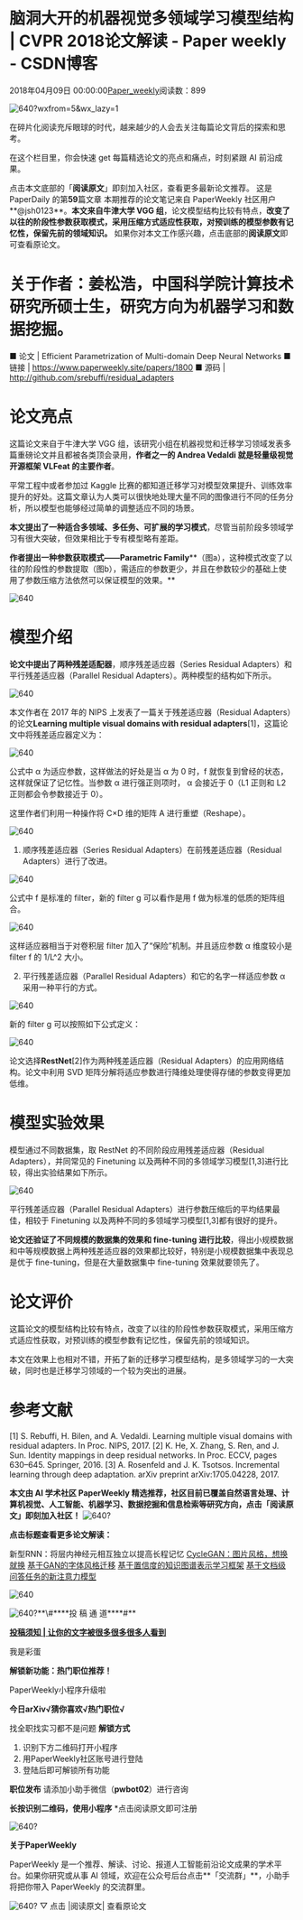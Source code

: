 
# 脑洞大开的机器视觉多领域学习模型结构 | CVPR 2018论文解读 - Paper weekly - CSDN博客


2018年04月09日 00:00:00[Paper_weekly](https://me.csdn.net/c9Yv2cf9I06K2A9E)阅读数：899



![640?wxfrom=5&wx_lazy=1](https://ss.csdn.net/p?http://mmbiz.qpic.cn/mmbiz_jpg/VBcD02jFhgl7VHx00TkzicBMAfz1dFT8icD4HwmJZpt0Jiccw6ns7c3co7MpZslIia8VAuZicUTSuoPaq6hE4KbxWPg/640?wxfrom=5&wx_lazy=1)

在碎片化阅读充斥眼球的时代，越来越少的人会去关注每篇论文背后的探索和思考。

在这个栏目里，你会快速 get 每篇精选论文的亮点和痛点，时刻紧跟 AI 前沿成果。

点击本文底部的「**阅读原文**」即刻加入社区，查看更多最新论文推荐。
这是 PaperDaily 的第**59**篇文章
本期推荐的论文笔记来自 PaperWeekly 社区用户**@jsh0123**。**本文来自牛津大学 VGG 组**，论文模型结构比较有特点，**改变了以往的阶段性参数获取模式，采用压缩方式适应性获取，对预训练的模型参数有记忆性，保留先前的领域知识。**
如果你对本文工作感兴趣，点击底部的**阅读原文**即可查看原论文。

# 关于作者：姜松浩，中国科学院计算技术研究所硕士生，研究方向为机器学习和数据挖掘。

■ 论文 | Efficient Parametrization of Multi-domain Deep Neural Networks
■ 链接 | https://www.paperweekly.site/papers/1800
■ 源码 | http://github.com/srebuffi/residual_adapters

# 论文亮点

这篇论文来自于牛津大学 VGG 组，该研究小组在机器视觉和迁移学习领域发表多篇重磅论文并且都被各类顶会录用，**作者之一的 Andrea Vedaldi 就是轻量级视觉开源框架 VLFeat 的主要作者**。

平常工程中或者参加过 Kaggle 比赛的都知道迁移学习对模型效果提升、训练效率提升的好处。这篇文章认为人类可以很快地处理大量不同的图像进行不同的任务分析，所以模型也能够经过简单的调整适应不同的场景。

**本文提出了一种适合多领域、多任务、可扩展的学习模式**，尽管当前阶段多领域学习有很大突破，但效果相比于专有模型略有差距。

**作者提出一种参数获取模式——Parametric Family****（图a），这种模式改变了以往的阶段性的参数提取（图b），需适应的参数更少，并且在参数较少的基础上使用了参数压缩方法依然可以保证模型的效果。**

![640](https://ss.csdn.net/p?https://mmbiz.qpic.cn/mmbiz_png/VBcD02jFhgkvAiacXwqo4AlYCgwf9h1icab9ChQ6NuEs17YRXJib5H3qkrcggO6MOPmetodqrnTvgk8vUaNswKlnA/640)

# 模型介绍

**论文中提出了两种残差适配器**，顺序残差适应器（Series Residual Adapters）和平行残差适应器（Parallel Residual Adapters）。两种模型的结构如下所示。

![640](https://ss.csdn.net/p?https://mmbiz.qpic.cn/mmbiz_png/VBcD02jFhgkvAiacXwqo4AlYCgwf9h1icaozbbSGo7IvXo5GZXLyFYb3Qia8Jr2D4dynMn9AibOul92Q0HeNwKp2gQ/640)

本文作者在 2017 年的 NIPS 上发表了一篇关于残差适应器（Residual Adapters）的论文**Learning multiple visual domains with residual adapters**[1]，这篇论文中将残差适应器定义为：

![640](https://ss.csdn.net/p?https://mmbiz.qpic.cn/mmbiz_png/VBcD02jFhgkvAiacXwqo4AlYCgwf9h1icabib2PTFuMNMlG6Ywt2lwQ5Es9DCRqc6ialmsIiazG6rzebLscjWBBShWw/640)

公式中 α 为适应参数，这样做法的好处是当 α 为 0 时，f 就恢复到曾经的状态，这样就保证了记忆性。当参数 α 进行强正则项时， α 会接近于 0（L1 正则和 L2 正则都会令参数接近于 0）。

这里作者们利用一种操作将 C×D 维的矩阵 A 进行重塑（Reshape）。

![640](https://ss.csdn.net/p?https://mmbiz.qpic.cn/mmbiz_png/VBcD02jFhgkvAiacXwqo4AlYCgwf9h1icaKtDp8z0dibO1cwcwcudIZibmT1yfrnicSNl28Jn4uFkgBvCyWB2Tq0D0A/640)

1. 顺序残差适应器（Series Residual Adapters）在前残差适应器（Residual Adapters）进行了改进。

![640](https://ss.csdn.net/p?https://mmbiz.qpic.cn/mmbiz_png/VBcD02jFhgkvAiacXwqo4AlYCgwf9h1icagyX6z3WjYpUtvrnv61lGVtYQiat91gHewrXH8atebEBV4ibUrfiaZf8Dg/640)

公式中 f 是标准的 filter，新的 filter g 可以看作是用 f 做为标准的低质的矩阵组合。

![640](https://ss.csdn.net/p?https://mmbiz.qpic.cn/mmbiz_png/VBcD02jFhgkvAiacXwqo4AlYCgwf9h1icadhJHxYCtLr8LibT1PEneUYkEIyLgEZbviaficzCXADvV0mK7fgYXuO8xA/640)

这样适应器相当于对卷积层 filter 加入了“保险”机制。并且适应参数 α 维度较小是 filter f 的 1/L^2 大小。

2. 平行残差适应器（Parallel Residual Adapters）和它的名字一样适应参数 α 采用一种平行的方式。

![640](https://ss.csdn.net/p?https://mmbiz.qpic.cn/mmbiz_png/VBcD02jFhgkvAiacXwqo4AlYCgwf9h1icaneoXJchX5fdvGbnufGSpIQhnAZcJr8kQ7QaQRoTy1gqdJAThX1DfFA/640)

新的 filter g 可以按照如下公式定义：

![640](https://ss.csdn.net/p?https://mmbiz.qpic.cn/mmbiz_png/VBcD02jFhgkvAiacXwqo4AlYCgwf9h1ica8XObI0WNPAJKFHkvyekqJl9zEt50zF6Z0zk06UrQdic3XuKuEwMibClQ/640)

论文选择**RestNet**[2]作为两种残差适应器（Residual Adapters）的应用网络结构。论文中利用 SVD 矩阵分解将适应参数进行降维处理使得存储的参数变得更加低维。

# 模型实验效果

模型通过不同数据集，取 RestNet 的不同阶段应用残差适应器（Residual Adapters），并同常见的 Finetuning 以及两种不同的多领域学习模型[1,3]进行比较，得出实验结果如下所示。

![640](https://ss.csdn.net/p?https://mmbiz.qpic.cn/mmbiz_png/VBcD02jFhgkvAiacXwqo4AlYCgwf9h1ica6aiapKzFvnuIthB9hp24mZD8rRyrPdaVD5KJBMuicSdXuasnuoZubjhg/640)

平行残差适应器（Parallel Residual Adapters）进行参数压缩后的平均结果最佳，相较于 Finetuning 以及两种不同的多领域学习模型[1,3]都有很好的提升。

**论文还验证了不同规模的数据集的效果和 fine-tuning 进行比较**，得出小规模数据和中等规模数据上两种残差适应器的效果都比较好，特别是小规模数据集中表现总是优于 fine-tuning，但是在大量数据集中 fine-tuning 效果就要领先了。

# 论文评价

这篇论文的模型结构比较有特点，改变了以往的阶段性参数获取模式，采用压缩方式适应性获取，对预训练的模型参数有记忆性，保留先前的领域知识。

本文在效果上也相对不错，开拓了新的迁移学习模型结构，是多领域学习的一大突破，同时也是迁移学习领域的一个较为突出的进展。

# 参考文献

[1] S. Rebuffi, H. Bilen, and A. Vedaldi. Learning multiple visual domains with residual adapters. In Proc. NIPS, 2017.
[2] K. He, X. Zhang, S. Ren, and J. Sun. Identity mappings in deep residual networks. In Proc. ECCV, pages 630–645. Springer, 2016.
[3] A. Rosenfeld and J. K. Tsotsos. Incremental learning through deep adaptation. arXiv preprint arXiv:1705.04228, 2017.

**本文由 AI 学术社区 PaperWeekly 精选推荐，社区目前已覆盖自然语言处理、计算机视觉、人工智能、机器学习、数据挖掘和信息检索等研究方向，点击「****阅读原文****」即刻加入社区！**
![640?](https://ss.csdn.net/p?https://mmbiz.qpic.cn/mmbiz_png/VBcD02jFhgmPEF4lW0pL5weJia5y4xhJbog2pIZZ3ZCgVUDynvus6rCzNKGAAAI6R8jaXTpYPISCMicpFegVdG0g/640?)

**点击标题查看更多论文解读：**

新型RNN：将层内神经元相互独立以提高长程记忆
[CycleGAN：图片风格，想换就换](http://mp.weixin.qq.com/s?__biz=MzIwMTc4ODE0Mw==&mid=2247487791&idx=1&sn=6270944a99f7d1e563ff6ffc7887d764&chksm=96e9ceafa19e47b926f78fad80956633413b32b7a8cc3c5dea03686a12940302951874062636&scene=21#wechat_redirect)
[基于GAN的字体风格迁移](http://mp.weixin.qq.com/s?__biz=MzIwMTc4ODE0Mw==&mid=2247488103&idx=1&sn=bcf2c7d62905fcd74624063d65e52329&chksm=96e9cde7a19e44f17c9d6daf5901028ea82ea64850bbf027522b886dc0461e87c63de4f9a3e6&scene=21#wechat_redirect)
[基于置信度的知识图谱表示学习框架](http://mp.weixin.qq.com/s?__biz=MzIwMTc4ODE0Mw==&mid=2247487615&idx=1&sn=066f4779b8e2f118ff138dda945420a1&chksm=96e9cfffa19e46e97cc173ec40f33222275678967751511b90644e141a5dba03a6c97d1711aa&scene=21#wechat_redirect)
[基于文档级问答任务的新注意力模型](http://mp.weixin.qq.com/s?__biz=MzIwMTc4ODE0Mw==&mid=2247487494&idx=1&sn=c6ca1f1b8efea1347a00f7eddca5f004&chksm=96e9cf86a19e46906b421deec91d711f1e12db28e557b14c05f4c3ec604813c58b2e7635a7e8&scene=21#wechat_redirect)



![640](https://ss.csdn.net/p?https://mmbiz.qpic.cn/mmbiz_jpg/VBcD02jFhgl3miacsukQl2KD81mEGzzM8Cgx5yOXlnpQG8scpa6QGAllvA20iaTZy7ibRuhSXlA8Ts5yFTX9FCf5g/640)

![640?](https://ss.csdn.net/p?https://mmbiz.qpic.cn/mmbiz_gif/xuKyIMVqtF2cO2WSmiccOqL8YlIwp5Xv2cqdDp6ANbUt8yibCc1cgQQrPHLKhf73icQGHves57M2XMZLJxIhF0e7g/640?)**\#****投 稿 通 道****\#**

**[投稿须知 | 让你的文字被很多很多很多人看到](http://mp.weixin.qq.com/s?__biz=MzIwMTc4ODE0Mw==&mid=2247488131&idx=2&sn=a13f40787d3cb8893f141ac2b7318de7&chksm=96e9cd03a19e441566238e10e29eb684e5724d4c6e908792cc5658905e7f6d5d416faace8600&scene=21#wechat_redirect)**


我是彩蛋

**解锁新功能：热门职位推荐！**

PaperWeekly小程序升级啦

**今日arXiv√猜你喜欢√****热门职位****√**

找全职找实习都不是问题
**解锁方式**
1. 识别下方二维码打开小程序
2. 用PaperWeekly社区账号进行登陆
3. 登陆后即可解锁所有功能

**职位发布**
请添加小助手微信（**pwbot02**）进行咨询

**长按识别二维码，使用小程序**
*点击阅读原文即可注册

![640?](https://ss.csdn.net/p?https://mmbiz.qpic.cn/mmbiz_jpg/VBcD02jFhgnwLopkg177jgoQCbq2j2UJqSZOScYnsaSZf7ibXORdFOUEicycYycARG6V9pvHMyY7jYpdZFKpxcSQ/640?)


**关于PaperWeekly**

PaperWeekly 是一个推荐、解读、讨论、报道人工智能前沿论文成果的学术平台。如果你研究或从事 AI 领域，欢迎在公众号后台点击**「交流群」**，小助手将把你带入 PaperWeekly 的交流群里。

![640?](https://ss.csdn.net/p?https://mmbiz.qpic.cn/mmbiz_gif/VBcD02jFhgl9qrwuXS7D8F2ZLyZNmqfWibCVlSbGBVCrd80blia0iaiaKuVk5p1tWP8tCaIiaYxiaQwiacIOlu9yOw6Mg/640?)
▽ 点击 |阅读原文| 查看原论文


